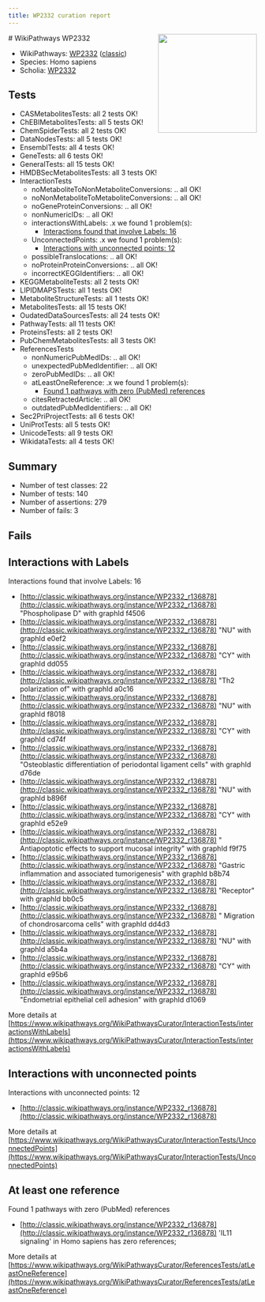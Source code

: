 ```yaml
---
title: WP2332 curation report
---
```


<img style="float: right; width: 200px" src="https://upload.wikimedia.org/wikipedia/commons/thumb/8/83/Wplogo_with_text_500.png/640px-Wplogo_with_text_500.png" />
# WikiPathways WP2332

* WikiPathways: [WP2332](https://wikipathways.org/pathways/WP2332) ([classic](https://classic.wikipathways.org/instance/WP2332))
* Species: Homo sapiens
* Scholia: [WP2332](https://scholia.toolforge.org/wikipathways/WP2332)
## Tests
* CASMetabolitesTests: all 2 tests OK!
* ChEBIMetabolitesTests: all 5 tests OK!
* ChemSpiderTests: all 2 tests OK!
* DataNodesTests: all 5 tests OK!
* EnsemblTests: all 4 tests OK!
* GeneTests: all 6 tests OK!
* GeneralTests: all 15 tests OK!
* HMDBSecMetabolitesTests: all 3 tests OK!
* InteractionTests
    * noMetaboliteToNonMetaboliteConversions: .. all OK!
    * noNonMetaboliteToMetaboliteConversions: .. all OK!
    * noGeneProteinConversions: .. all OK!
    * nonNumericIDs: .. all OK!
    * interactionsWithLabels: .x we found 1 problem(s):
        * [Interactions found that involve Labels: 16](#fe97a8be)
    * UnconnectedPoints: .x we found 1 problem(s):
        * [Interactions with unconnected points: 12](#7f1d4079)
    * possibleTranslocations: .. all OK!
    * noProteinProteinConversions: .. all OK!
    * incorrectKEGGIdentifiers: .. all OK!
* KEGGMetaboliteTests: all 2 tests OK!
* LIPIDMAPSTests: all 1 tests OK!
* MetaboliteStructureTests: all 1 tests OK!
* MetabolitesTests: all 15 tests OK!
* OudatedDataSourcesTests: all 24 tests OK!
* PathwayTests: all 11 tests OK!
* ProteinsTests: all 2 tests OK!
* PubChemMetabolitesTests: all 3 tests OK!
* ReferencesTests
    * nonNumericPubMedIDs: .. all OK!
    * unexpectedPubMedIdentifier: .. all OK!
    * zeroPubMedIDs: .. all OK!
    * atLeastOneReference: .x we found 1 problem(s):
        * [Found 1 pathways with zero (PubMed) references](#d0a459f0)
    * citesRetractedArticle: .. all OK!
    * outdatedPubMedIdentifiers: .. all OK!
* Sec2PriProjectTests: all 6 tests OK!
* UniProtTests: all 5 tests OK!
* UnicodeTests: all 9 tests OK!
* WikidataTests: all 4 tests OK!


## Summary

* Number of test classes: 22
* Number of tests: 140
* Number of assertions: 279
* Number of fails: 3

## Fails

<a name="fe97a8be" />

## Interactions with Labels

Interactions found that involve Labels: 16

* [http://classic.wikipathways.org/instance/WP2332_r136878](http://classic.wikipathways.org/instance/WP2332_r136878) "Phospholipase D" with graphId f4506
* [http://classic.wikipathways.org/instance/WP2332_r136878](http://classic.wikipathways.org/instance/WP2332_r136878) "NU" with graphId e0ef2
* [http://classic.wikipathways.org/instance/WP2332_r136878](http://classic.wikipathways.org/instance/WP2332_r136878) "CY" with graphId dd055
* [http://classic.wikipathways.org/instance/WP2332_r136878](http://classic.wikipathways.org/instance/WP2332_r136878) "Th2 polarization of" with graphId a0c16
* [http://classic.wikipathways.org/instance/WP2332_r136878](http://classic.wikipathways.org/instance/WP2332_r136878) "NU" with graphId f8018
* [http://classic.wikipathways.org/instance/WP2332_r136878](http://classic.wikipathways.org/instance/WP2332_r136878) "CY" with graphId cd74f
* [http://classic.wikipathways.org/instance/WP2332_r136878](http://classic.wikipathways.org/instance/WP2332_r136878) "Osteoblastic differentiation of 
   periodontal ligament cells" with graphId d76de
* [http://classic.wikipathways.org/instance/WP2332_r136878](http://classic.wikipathways.org/instance/WP2332_r136878) "NU" with graphId b896f
* [http://classic.wikipathways.org/instance/WP2332_r136878](http://classic.wikipathways.org/instance/WP2332_r136878) "CY" with graphId e52e9
* [http://classic.wikipathways.org/instance/WP2332_r136878](http://classic.wikipathways.org/instance/WP2332_r136878) "  Antiapoptotic effects 
to support mucosal integrity" with graphId f9f75
* [http://classic.wikipathways.org/instance/WP2332_r136878](http://classic.wikipathways.org/instance/WP2332_r136878) "Gastric inflammation and 
associated tumorigenesis" with graphId b8b74
* [http://classic.wikipathways.org/instance/WP2332_r136878](http://classic.wikipathways.org/instance/WP2332_r136878) "Receptor" with graphId bb0c5
* [http://classic.wikipathways.org/instance/WP2332_r136878](http://classic.wikipathways.org/instance/WP2332_r136878) "   Migration of 
chondrosarcoma cells" with graphId dd4d3
* [http://classic.wikipathways.org/instance/WP2332_r136878](http://classic.wikipathways.org/instance/WP2332_r136878) "NU" with graphId a5b4a
* [http://classic.wikipathways.org/instance/WP2332_r136878](http://classic.wikipathways.org/instance/WP2332_r136878) "CY" with graphId e95b6
* [http://classic.wikipathways.org/instance/WP2332_r136878](http://classic.wikipathways.org/instance/WP2332_r136878) "Endometrial epithelial 
     cell adhesion" with graphId d1069


More details at [https://www.wikipathways.org/WikiPathwaysCurator/InteractionTests/interactionsWithLabels](https://www.wikipathways.org/WikiPathwaysCurator/InteractionTests/interactionsWithLabels)

<a name="7f1d4079" />

## Interactions with unconnected points

Interactions with unconnected points: 12

* [http://classic.wikipathways.org/instance/WP2332_r136878](http://classic.wikipathways.org/instance/WP2332_r136878)


More details at [https://www.wikipathways.org/WikiPathwaysCurator/InteractionTests/UnconnectedPoints](https://www.wikipathways.org/WikiPathwaysCurator/InteractionTests/UnconnectedPoints)

<a name="d0a459f0" />

## At least one reference

Found 1 pathways with zero (PubMed) references

* [http://classic.wikipathways.org/instance/WP2332_r136878](http://classic.wikipathways.org/instance/WP2332_r136878) 'IL11 signaling' in Homo sapiens has zero references; 


More details at [https://www.wikipathways.org/WikiPathwaysCurator/ReferencesTests/atLeastOneReference](https://www.wikipathways.org/WikiPathwaysCurator/ReferencesTests/atLeastOneReference)

